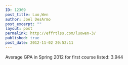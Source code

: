 ```yaml
---
ID: 12369
post_title: Luo,Wen
author: Joel DesArmo
post_excerpt: ""
layout: post
permalink: http://effrtlss.com/luowen-3/
published: true
post_date: 2012-11-02 20:52:11
---
```

<p>Average GPA in Spring 2012 for first course listed: 3.944</p>